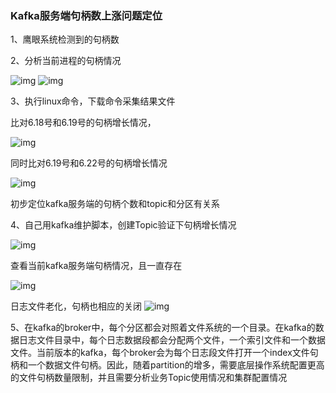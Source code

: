 ### Kafka服务端句柄数上涨问题定位

1、鹰眼系统检测到的句柄数

 

2、分析当前进程的句柄情况

![img](http://image.huawei.com/tiny-lts/v1/images/1a97cbba62a557c8ebdd1e9b6b39e627_1604x113.png@900-0-90-f.png)
![img](http://image.huawei.com/tiny-lts/v1/images/80a5e82db80abbcb838d6d398af85954_307x53.png@900-0-90-f.png)

3、执行linux命令，下载命令采集结果文件

比对6.18号和6.19号的句柄增长情况，

![img](http://image.huawei.com/tiny-lts/v1/images/d35652bc06b8de0cef4f707b024143b9_1875x699.png@900-0-90-f.png)

同时比对6.19号和6.22号的句柄增长情况

![img](http://image.huawei.com/tiny-lts/v1/images/6325474370293bea65625aac3beb465a_1827x832.png@900-0-90-f.png)

初步定位kafka服务端的句柄个数和topic和分区有关系

4、自己用kafka维护脚本，创建Topic验证下句柄增长情况

![img](http://image.huawei.com/tiny-lts/v1/images/03f81e2d6a8f56e7afba5854d4371372_726x280.png@900-0-90-f.png)

查看当前kafka服务端句柄情况，且一直存在

![img](http://image.huawei.com/tiny-lts/v1/images/46b5542361dd6d29ffafdef3f5653302_961x359.png@900-0-90-f.png)

日志文件老化，句柄也相应的关闭
![img](http://image.huawei.com/tiny-lts/v1/images/a5f8a57adbad388f43864757ce402029_1903x415.png@900-0-90-f.png)

5、在kafka的broker中，每个分区都会对照着文件系统的一个目录。在kafka的数据日志文件目录中，每个日志数据段都会分配两个文件，一个索引文件和一个数据文件。当前版本的kafka，每个broker会为每个日志段文件打开一个index文件句柄和一个数据文件句柄。因此，随着partition的增多，需要底层操作系统配置更高的文件句柄数量限制，并且需要分析业务Topic使用情况和集群配置情况